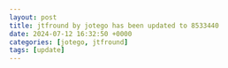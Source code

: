 ```yaml
---
layout: post
title: jtfround by jotego has been updated to 8533440
date: 2024-07-12 16:32:50 +0000
categories: [jotego, jtfround]
tags: [update]
---
```


